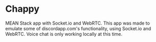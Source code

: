 # Chappy
MEAN Stack app with Socket.io and WebRTC.
This app was made to emulate some of discordapp.com's functionality, using Socket.io and WebRTC.
Voice chat is only working locally at this time.
